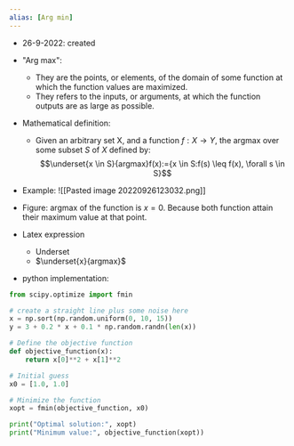 ```yaml
---
alias: [Arg min]
---
```



- 26-9-2022: created

- "Arg max": 
	- They are the points, or elements, of the domain of some function at which the function values are maximized. 
	- They refers to the inputs, or arguments, at which the function outputs are as large as possible. 

- Mathematical definition:
	- Given an arbitrary set X, and a function $f: X \rightarrow Y$, the argmax over some subset $S$ of $X$ defined by: $$\underset{x \in S}{argmax}f(x):={x \in S:f(s)  \leq f(x), \forall s \in S}$$
- Example:
![[Pasted image 20220926123032.png]]
- Figure: argmax of the function is $x=0$. Because both function attain their maximum value at that point. 


- Latex expression 
	- Underset 
	- $\underset{x}{argmax}$

- python implementation:
```python
from scipy.optimize import fmin

# create a straight line plus some noise here
x = np.sort(np.random.uniform(0, 10, 15))
y = 3 + 0.2 * x + 0.1 * np.random.randn(len(x))

# Define the objective function
def objective_function(x):
    return x[0]**2 + x[1]**2

# Initial guess
x0 = [1.0, 1.0]

# Minimize the function
xopt = fmin(objective_function, x0)

print("Optimal solution:", xopt)
print("Minimum value:", objective_function(xopt))

```

